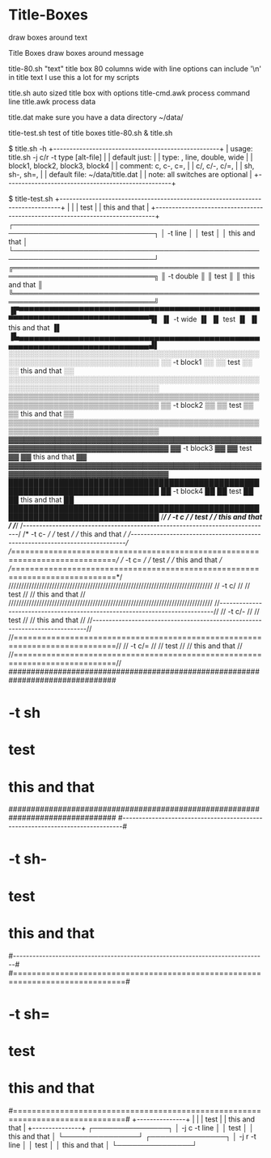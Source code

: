 # Title-Boxes
draw boxes around text

Title Boxes
draw boxes around message

title-80.sh "text"   title box 80 columns wide with line options
                     can include '\n' in title text
                     I use this a lot for my scripts

title.sh             auto sized title box with options
title-cmd.awk        process command line
title.awk            process data

title.dat            make sure you have a data directory ~/data/

title-test.sh        test of title boxes title-80.sh & title.sh





$ title.sh -h
+---------------------------------------------------+
|        usage: title.sh -j c/r -t type [alt-file]  |
| default just: <left>                              |
|         type: <default ascii>, line, double, wide |
|               block1, block2, block3, block4      |
|               comment: c,  c-,  c=,               |
|                        c/, c/-, c/=,              |
|                        sh, sh-, sh=,              |
| default file: ~/data/title.dat                    |
|         note: all switches are optional           |
+---------------------------------------------------+





$ title-test.sh
+------------------------------------------------------------------------------+
|                                  <default>                                   |
|                                     test                                     |
|                                this and that                                 |
+------------------------------------------------------------------------------+
┌──────────────────────────────────────────────────────────────────────────────┐
│                                   -t line                                    │
│                                     test                                     │
│                                this and that                                 │
└──────────────────────────────────────────────────────────────────────────────┘
╔══════════════════════════════════════════════════════════════════════════════╗
║                                  -t double                                   ║
║                                     test                                     ║
║                                this and that                                 ║
╚══════════════════════════════════════════════════════════════════════════════╝
▐▛▀▀▀▀▀▀▀▀▀▀▀▀▀▀▀▀▀▀▀▀▀▀▀▀▀▀▀▀▀▀▀▀▀▀▀▀▀▀▀▀▀▀▀▀▀▀▀▀▀▀▀▀▀▀▀▀▀▀▀▀▀▀▀▀▀▀▀▀▀▀▀▀▀▀▀▀▜▌
▐▌                                  -t wide                                   ▐▌
▐▌                                    test                                    ▐▌
▐▌                               this and that                                ▐▌
▐▙▄▄▄▄▄▄▄▄▄▄▄▄▄▄▄▄▄▄▄▄▄▄▄▄▄▄▄▄▄▄▄▄▄▄▄▄▄▄▄▄▄▄▄▄▄▄▄▄▄▄▄▄▄▄▄▄▄▄▄▄▄▄▄▄▄▄▄▄▄▄▄▄▄▄▄▄▟▌
░░░░░░░░░░░░░░░░░░░░░░░░░░░░░░░░░░░░░░░░░░░░░░░░░░░░░░░░░░░░░░░░░░░░░░░░░░░░░░░░
░░                                 -t block1                                  ░░
░░                                    test                                    ░░
░░                               this and that                                ░░
░░░░░░░░░░░░░░░░░░░░░░░░░░░░░░░░░░░░░░░░░░░░░░░░░░░░░░░░░░░░░░░░░░░░░░░░░░░░░░░░
▒▒▒▒▒▒▒▒▒▒▒▒▒▒▒▒▒▒▒▒▒▒▒▒▒▒▒▒▒▒▒▒▒▒▒▒▒▒▒▒▒▒▒▒▒▒▒▒▒▒▒▒▒▒▒▒▒▒▒▒▒▒▒▒▒▒▒▒▒▒▒▒▒▒▒▒▒▒▒▒
▒▒                                 -t block2                                  ▒▒
▒▒                                    test                                    ▒▒
▒▒                               this and that                                ▒▒
▒▒▒▒▒▒▒▒▒▒▒▒▒▒▒▒▒▒▒▒▒▒▒▒▒▒▒▒▒▒▒▒▒▒▒▒▒▒▒▒▒▒▒▒▒▒▒▒▒▒▒▒▒▒▒▒▒▒▒▒▒▒▒▒▒▒▒▒▒▒▒▒▒▒▒▒▒▒▒▒
▓▓▓▓▓▓▓▓▓▓▓▓▓▓▓▓▓▓▓▓▓▓▓▓▓▓▓▓▓▓▓▓▓▓▓▓▓▓▓▓▓▓▓▓▓▓▓▓▓▓▓▓▓▓▓▓▓▓▓▓▓▓▓▓▓▓▓▓▓▓▓▓▓▓▓▓▓▓▓▓
▓▓                                 -t block3                                  ▓▓
▓▓                                    test                                    ▓▓
▓▓                               this and that                                ▓▓
▓▓▓▓▓▓▓▓▓▓▓▓▓▓▓▓▓▓▓▓▓▓▓▓▓▓▓▓▓▓▓▓▓▓▓▓▓▓▓▓▓▓▓▓▓▓▓▓▓▓▓▓▓▓▓▓▓▓▓▓▓▓▓▓▓▓▓▓▓▓▓▓▓▓▓▓▓▓▓▓
████████████████████████████████████████████████████████████████████████████████
██                                 -t block4                                  ██
██                                    test                                    ██
██                               this and that                                ██
████████████████████████████████████████████████████████████████████████████████
/******************************************************************************/
/*                                    -t c                                    */
/*                                    test                                    */
/*                               this and that                                */
/******************************************************************************/
/*----------------------------------------------------------------------------*/
/*                                   -t c-                                    */
/*                                    test                                    */
/*                               this and that                                */
/*----------------------------------------------------------------------------*/
/*============================================================================*/
/*                                   -t c=                                    */
/*                                    test                                    */
/*                               this and that                                */
/*============================================================================*/
////////////////////////////////////////////////////////////////////////////////
//                                   -t c/                                    //
//                                    test                                    //
//                               this and that                                //
////////////////////////////////////////////////////////////////////////////////
//----------------------------------------------------------------------------//
//                                   -t c/-                                   //
//                                    test                                    //
//                               this and that                                //
//----------------------------------------------------------------------------//
//============================================================================//
//                                   -t c/=                                   //
//                                    test                                    //
//                               this and that                                //
//============================================================================//
################################################################################
#                                    -t sh                                     #
#                                     test                                     #
#                                this and that                                 #
################################################################################
#------------------------------------------------------------------------------#
#                                    -t sh-                                    #
#                                     test                                     #
#                                this and that                                 #
#------------------------------------------------------------------------------#
#==============================================================================#
#                                    -t sh=                                    #
#                                     test                                     #
#                                this and that                                 #
#==============================================================================#
+---------------+
| <default>     |
| test          |
| this and that |
+---------------+
┌───────────────┐
│ -j c -t line  │
│     test      │
│ this and that │
└───────────────┘
┌───────────────┐
│  -j r -t line │
│          test │
│ this and that │
└───────────────┘
